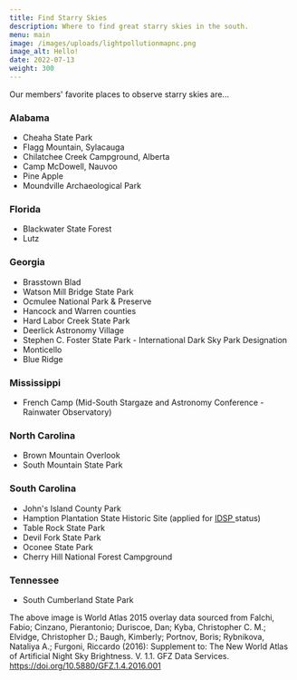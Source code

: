 ```yaml
---
title: Find Starry Skies
description: Where to find great starry skies in the south.
menu: main
image: /images/uploads/lightpollutionmapnc.png
image_alt: Hello!
date: 2022-07-13
weight: 300
---
```

Our members' favorite places to observe starry skies are...

### Alabama

* Cheaha State Park
* Flagg Mountain, Sylacauga
* Chilatchee Creek Campground, Alberta
* Camp McDowell, Nauvoo 
* Pine Apple  
* Moundville Archaeological Park

### Florida

* Blackwater State Forest
* Lutz

### Georgia

* Brasstown Blad
* Watson Mill Bridge State Park
* Ocmulee National Park & Preserve
* Hancock and Warren counties
* Hard Labor Creek State Park
* Deerlick Astronomy Village
* Stephen C. Foster State Park - International Dark Sky Park Designation
* Monticello
* Blue Ridge

### Mississippi

* French Camp (Mid-South Stargaze and Astronomy Conference - Rainwater Observatory)

### N﻿orth Carolina

* B﻿rown Mountain Overlook
* S﻿outh Mountain State Park

### South Carolina

* John's Island County Park
* Hamption Plantation State Historic Site (applied for [IDSP ](https://www.darksky.org/our-work/conservation/idsp/)status)
* T﻿able Rock State Park
* D﻿evil Fork State Park
* O﻿conee State Park
* C﻿herry Hill National Forest Campground

### Tennessee

* South Cumberland State Park

The above image is World Atlas 2015 overlay data sourced from Falchi, Fabio; Cinzano, Pierantonio; Duriscoe, Dan; Kyba, Christopher C. M.; Elvidge, Christopher D.; Baugh, Kimberly; Portnov, Boris; Rybnikova, Nataliya A.; Furgoni, Riccardo (2016): Supplement to: The New World Atlas of Artificial Night Sky Brightness. V. 1.1. GFZ Data Services. https://doi.org/10.5880/GFZ.1.4.2016.001